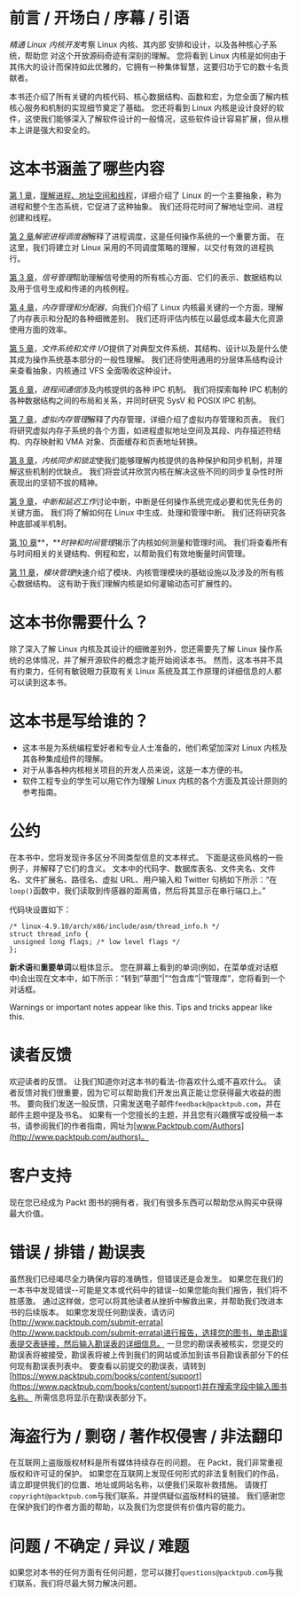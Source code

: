 # 前言 / 开场白 / 序幕 / 引语

*精通 Linux 内核开发*考察 Linux 内核、其内部
安排和设计，以及各种核心子系统，帮助您
对这个开放源码奇迹有深刻的理解。 您将看到 Linux 内核是如何由于其伟大的设计而保持如此优雅的，它拥有一种集体智慧，这要归功于它的数十名贡献者。

本书还介绍了所有关键的内核代码、核心数据结构、函数和宏，为您全面了解内核核心服务和机制的实现细节奠定了基础。 您还将看到 Linux 内核是设计良好的软件，这使我们能够深入了解软件设计的一般情况，这些软件设计容易扩展，但从根本上讲是强大和安全的。

# 这本书涵盖了哪些内容

[第 1 章](01.html#J2B80-7300e3ede2f245b0b80e1b18d02a323f)，[理解进程、地址空间和线程](01.html#J2B80-7300e3ede2f245b0b80e1b18d02a323f)，详细介绍了 Linux 的一个主要抽象，称为进程和整个生态系统，它促进了这种抽象。 我们还将花时间了解地址空间、进程创建和线程。

[第 2 章](02.html#2D7TI0-7300e3ede2f245b0b80e1b18d02a323f)*解密进程调度器*解释了进程调度，这是任何操作系统的一个重要方面。 在这里，我们将建立对 Linux 采用的不同调度策略的理解，以交付有效的进程执行。

[第 3 章](03.html#3279U0-7300e3ede2f245b0b80e1b18d02a323f)，*信号管理*帮助理解信号使用的所有核心方面、它们的表示、数据结构以及用于信号生成和传递的内核例程。

[第 4 章](04.html#3HFIU0-7300e3ede2f245b0b80e1b18d02a323f)，*内存管理和分配器*，向我们介绍了 Linux 内核最关键的一个方面，理解了内存表示和分配的各种细微差别。 我们还将评估内核在以最低成本最大化资源使用方面的效率。

[第 5 章](00.html)，*文件系统和文件 I/O*提供了对典型文件系统、其结构、设计以及是什么使其成为操作系统基本部分的一般性理解。 我们还将使用通用的分层体系结构设计来查看抽象，内核通过 VFS 全面吸收这种设计。

[第 6 章](06.html#5BL580-7300e3ede2f245b0b80e1b18d02a323f)，*进程间通信*涉及内核提供的各种 IPC 机制。 我们将探索每种 IPC 机制的各种数据结构之间的布局和关系，并同时研究 SysV 和 POSIX IPC 机制。

[第 7 章](07.html#5UNGG0-7300e3ede2f245b0b80e1b18d02a323f)，*虚拟内存管理*解释了内存管理，详细介绍了虚拟内存管理和页表。 我们将研究虚拟内存子系统的各个方面，如进程虚拟地址空间及其段、内存描述符结构、内存映射和 VMA 对象、页面缓存和页表地址转换。

[第 8 章](08.html#67A5I0-7300e3ede2f245b0b80e1b18d02a323f)，*内核同步和锁定*使我们能够理解内核提供的各种保护和同步机制，并理解这些机制的优缺点。 我们将尝试并欣赏内核在解决这些不同的同步复杂性时所表现出的坚韧不拔的精神。

[第 9 章](09.html#6RB1C0-7300e3ede2f245b0b80e1b18d02a323f)，*中断和延迟工作*讨论中断，中断是任何操作系统完成必要和优先任务的关键方面。 我们将了解如何在 Linux 中生成、处理和管理中断。 我们还将研究各种底部减半机制。

[第 10 章](10.html#7CGBG0-7300e3ede2f245b0b80e1b18d02a323f)**，***时钟和时间管理*揭示了内核如何测量和管理时间。 我们将查看所有与时间相关的关键结构、例程和宏，以帮助我们有效地衡量时间管理。

[第 11 章](11.html#83CP00-7300e3ede2f245b0b80e1b18d02a323f)，*模块管理*快速介绍了模块、内核管理模块的基础设施以及涉及的所有核心数据结构。 这有助于我们理解内核是如何灌输动态可扩展性的。

# 这本书你需要什么？

除了深入了解 Linux 内核及其设计的细微差别外，您还需要先了解 Linux 操作系统的总体情况，并了解开源软件的概念才能开始阅读本书。 然而，这本书并不具有约束力，任何有敏锐眼力获取有关 Linux 系统及其工作原理的详细信息的人都可以读到这本书。

# 这本书是写给谁的？

*   这本书是为系统编程爱好者和专业人士准备的，他们希望加深对 Linux 内核及其各种集成组件的理解。
*   对于从事各种内核相关项目的开发人员来说，这是一本方便的书。
*   软件工程专业的学生可以用它作为理解 Linux 内核的各个方面及其设计原则的参考指南。

# 公约

在本书中，您将发现许多区分不同类型信息的文本样式。 下面是这些风格的一些例子，并解释了它们的含义。 文本中的代码字、数据库表名、文件夹名、文件名、文件扩展名、路径名、虚拟 URL、用户输入和 Twitter 句柄如下所示：“在`loop()`函数中，我们读取到传感器的距离值，然后将其显示在串行端口上。”

代码块设置如下：

```
/* linux-4.9.10/arch/x86/include/asm/thread_info.h */
struct thread_info {
 unsigned long flags; /* low level flags */
};
```

**新术语**和**重要单词**以粗体显示。 您在屏幕上看到的单词(例如，在菜单或对话框中)会出现在文本中，如下所示：“转到”草图“|”“包含库”|“管理库”，您将看到一个对话框。

Warnings or important notes appear like this. Tips and tricks appear like this.

# 读者反馈

欢迎读者的反馈。 让我们知道你对这本书的看法-你喜欢什么或不喜欢什么。 读者反馈对我们很重要，因为它可以帮助我们开发出真正能让您获得最大收益的图书。 要向我们发送一般反馈，只需发送电子邮件`feedback@packtpub.com`，并在邮件主题中提及书名。 如果有一个您擅长的主题，并且您有兴趣撰写或投稿一本书，请参阅我们的作者指南，网址为[www.Packtpub.com/Authors](http://www.packtpub.com/authors)。

# 客户支持

现在您已经成为 Packt 图书的拥有者，我们有很多东西可以帮助您从购买中获得最大价值。

# 错误 / 排错 / 勘误表

虽然我们已经竭尽全力确保内容的准确性，但错误还是会发生。 如果您在我们的一本书中发现错误--可能是文本或代码中的错误--如果您能向我们报告，我们将不胜感激。 通过这样做，您可以将其他读者从挫折中解救出来，并帮助我们改进本书的后续版本。 如果您发现任何勘误表，请访问[http://www.packtpub.com/submit-errata](http://www.packtpub.com/submit-errata)进行报告，选择您的图书，单击勘误表提交表链接，然后输入勘误表的详细信息。 一旦您的勘误表被核实，您提交的勘误表将被接受，勘误表将被上传到我们的网站或添加到该书目勘误表部分下的任何现有勘误表列表中。 要查看以前提交的勘误表，请转到[https://www.packtpub.com/books/content/support](https://www.packtpub.com/books/content/support)并在搜索字段中输入图书名称。 所需信息将显示在勘误表部分下。

# 海盗行为 / 剽窃 / 著作权侵害 / 非法翻印

在互联网上盗版版权材料是所有媒体持续存在的问题。 在 Packt，我们非常重视版权和许可证的保护。 如果您在互联网上发现任何形式的非法复制我们的作品，请立即提供我们的位置、地址或网站名称，以便我们采取补救措施。 请拨打`copyright@packtpub.com`与我们联系，并提供疑似盗版材料的链接。 我们感谢您在保护我们的作者方面的帮助，以及我们为您提供有价值内容的能力。

# 问题 / 不确定 / 异议 / 难题

如果您对本书的任何方面有任何问题，您可以拨打`questions@packtpub.com`与我们联系，我们将尽最大努力解决问题。